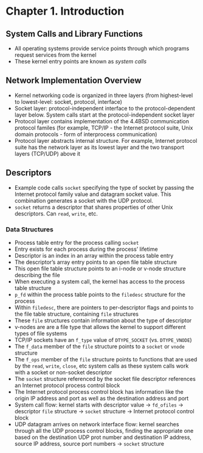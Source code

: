 # Chapter 1. Introduction

## System Calls and Library Functions
* All operating systems provide service points through which programs request services from the kernel
* These kernel entry points are known as _system calls_

## Network Implementation Overview
* Kernel networking code is organized in three layers (from highest-level to lowest-level: socket, protocol, interface)
* Socket layer: protocol-independent interface to the protocol-dependent layer below. System calls start at the protocol-independent socket layer
* Protocol layer contains implementation of the 4.4BSD communication protocol familes (for example, TCP/IP - the Internet protocol suite, Unix domain protocols - form of interprocess communication)
* Protocol layer abstracts internal structure. For example, Internet protocol suite has the network layer as its lowest layer and the two transport layers (TCP/UDP) above it

## Descriptors
* Example code calls `socket` specifying the type of socket by passing the Internet protocol family value and datagram socket value. This combination generates a socket with the UDP protocol.
* `socket` returns a descriptor that shares properties of other Unix descriptors. Can `read`, `write`, etc.

### Data Structures
* Process table entry for the process calling `socket`
* Entry exists for each process during the process’ lifetime
* Descriptor is an index in an array within the process table entry
* The descriptor’s array entry points to an open file table structure
* This open file table structure points to an i-node or v-node structure describing the file
* When executing a system call, the kernel has access to the process table structure
* `p_fd` within the process table points to the `filedesc` structure for the process
* Within `filedesc`, there are pointers to per-descriptor flags and points to the file table structure, containing `file` structures
* These `file` structures contain information about the type of descriptor
* v-nodes are are a file type that allows the kernel to support different types of file systems
* TCP/IP sockets have an `f_type` value of `DTYPE_SOCKET` (vs. `DTYPE_VNODE`)
* The `f_data` member of the `file` structure points to a `socket` or `vnode` structure
* The `f_ops` member of the `file` structure points to functions that are used by the `read`, `write`, `close`, etc system calls as these system calls work with a socket or non-socket descriptor
* The `socket` structure referenced by the socket file descriptor references an Internet protocol process control block
* The Internet protocol process control block has information like the origin IP address and port as well as the destination address and port
* System call flow: kernel starts with descriptor value -> `fd_ofiles` -> descriptor `file` structure -> `socket` structure -> Internet protocol control block
* UDP datagram arrives on network interface flow: kernel searches through all the UDP process control blocks, finding the appropriate one based on the destination UDP prot number and destination IP address, source IP address, source port numbers -> `socket` structure
